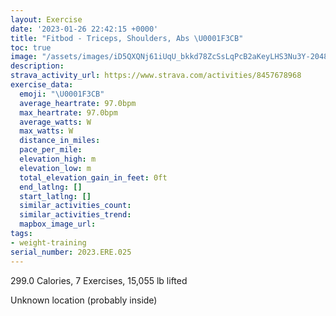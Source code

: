 ```yaml
---
layout: Exercise
date: '2023-01-26 22:42:15 +0000'
title: "Fitbod - Triceps, Shoulders, Abs \U0001F3CB️"
toc: true
image: "/assets/images/iD5QXQNj61iUqU_bkkd78ZcSsLqPcB2aKeyLHS3Nu3Y-2048x1152.jpg.jpeg"
description:
strava_activity_url: https://www.strava.com/activities/8457678968
exercise_data:
  emoji: "\U0001F3CB️"
  average_heartrate: 97.0bpm
  max_heartrate: 97.0bpm
  average_watts: W
  max_watts: W
  distance_in_miles:
  pace_per_mile:
  elevation_high: m
  elevation_low: m
  total_elevation_gain_in_feet: 0ft
  end_latlng: []
  start_latlng: []
  similar_activities_count:
  similar_activities_trend:
  mapbox_image_url:
tags:
- weight-training
serial_number: 2023.ERE.025
---
```

299.0 Calories, 7 Exercises, 15,055 lb lifted

Unknown location (probably inside)
